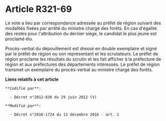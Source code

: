 # Article R321-69

Le vote a lieu par correspondance adressée au préfet de région suivant des modalités fixées par arrêté du ministre chargé des
forêts. En cas d'égalité des restes pour l'attribution du dernier siège, le candidat le plus jeune est proclamé élu. 

Procès-verbal du dépouillement est dressé en double exemplaire et signé par le préfet de région ou son représentant et les
scrutateurs. Le préfet de région proclame les résultats du scrutin et les fait afficher à la préfecture de région et aux
préfectures des départements intéressés. Le préfet de région transmet un exemplaire du procès-verbal au ministre chargé des
forêts.

**Liens relatifs à cet article**

	**Codifié par**:

	  - Décret n°2012-836 du 29 juin 2012 (V)

	**Modifié par**:

	  - Décret n°2016-1724 du 13 décembre 2016 - art. 1
